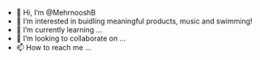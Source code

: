 - 👋 Hi, I’m @MehrnooshB
- 👀 I’m interested in buidling meaningful products, music and swimming!
- 🌱 I’m currently learning ...
- 💞️ I’m looking to collaborate on ...
- 📫 How to reach me ...

<!---
MehrnooshB/MehrnooshB is a ✨ special ✨ repository because its `README.md` (this file) appears on your GitHub profile.
You can click the Preview link to take a look at your changes.
--->
